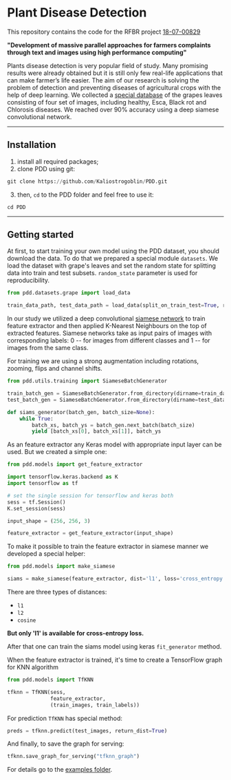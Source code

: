 # Plant Disease Detection

This repository contains the code for the RFBR project [18-07-00829](http://www.rfbr.ru/rffi/ru/project_search/o_2071350)

**"Development of massive parallel approaches for farmers complaints through text and images using high performance computing"**

Plants disease detection is very popular field of study. Many promising results were already obtained but it is still only few real-life applications that can make farmer’s life easier. The aim of our research is solving the problem of detection and preventing diseases of agricultural crops with the help of deep learning. We collected a [special database](http://pdd.jinr.ru/db) of the grapes leaves consisting of four set of images, including healthy, Esca, Black rot and Chlorosis diseases. We reached over 90% accuracy using a deep siamese convolutional network.

---

## Installation

1) install all required packages;
2) clone PDD using git: 

```Python
git clone https://github.com/Kaliostrogoblin/PDD.git
```

3) then, `cd` to the PDD folder and feel free to use it:

```
cd PDD
```

---

## Getting started

At first, to start training your own model using the PDD dataset, you should download the data. To do that we prepared a special module ```datasets```. We load the dataset with grape's leaves and set the random state for splitting data into train and test subsets. ```random_state``` parameter is used for reproducibility.

```Python
from pdd.datasets.grape import load_data

train_data_path, test_data_path = load_data(split_on_train_test=True, random_state=13)
```

In our study we utilized a deep convolutional [siamese network](https://ru.coursera.org/lecture/convolutional-neural-networks/siamese-network-bjhmj) to train feature extractor and then applied K-Nearest Neighbours on the top of extracted features. Siamese networks take as input pairs of images with corresponding labels: 0 -- for images from different classes and 1 -- for images from the same class. 

For training we are using a strong augmentation including rotations, zooming, flips and channel shifts.

```Python
from pdd.utils.training import SiameseBatchGenerator

train_batch_gen = SiameseBatchGenerator.from_directory(dirname=train_data_path, augment=True)
test_batch_gen = SiameseBatchGenerator.from_directory(dirname=test_data_path)

def siams_generator(batch_gen, batch_size=None):
    while True:
        batch_xs, batch_ys = batch_gen.next_batch(batch_size)
        yield [batch_xs[0], batch_xs[1]], batch_ys
```

As an feature extractor any Keras model with appropriate input layer can be used. But we created a simple one:

```Python
from pdd.models import get_feature_extractor

import tensorflow.keras.backend as K
import tensorflow as tf

# set the single session for tensorflow and keras both
sess = tf.Session()
K.set_session(sess)

input_shape = (256, 256, 3)

feature_extractor = get_feature_extractor(input_shape)
```

To make it possible to train the feature extractor in siamese manner we developed a special helper:

```Python
from pdd.models import make_siamese

siams = make_siamese(feature_extractor, dist='l1', loss='cross_entropy')
```

There are three types of distances:

- ```l1```
- ```l2```
- ```cosine```

**But only 'l1' is available for cross-entropy loss.**

After that one can train the siams model using keras ```fit_generator``` method.

When the feature extractor is trained, it's time to create a TensorFlow graph for KNN algorithm

```Python
from pdd.models import TfKNN

tfknn = TfKNN(sess, 
              feature_extractor, 
              (train_images, train_labels))
```

For prediction ```TfKNN``` has special method:

```Python
preds = tfknn.predict(test_images, return_dist=True)
```

And finally, to save the graph for serving:

```Python
tfknn.save_graph_for_serving("tfknn_graph")
```

For details go to the [examples folder](https://github.com/Kaliostrogoblin/PDD/tree/master/examples).

